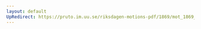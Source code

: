 ```yaml
---
layout: default
UpRedirect: https://pruto.im.uu.se/riksdagen-motions-pdf/1869/mot_1869__fk__9.pdf
---
```

